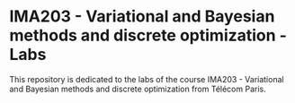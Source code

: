 # IMA203 - Variational and Bayesian methods and discrete optimization - Labs
This repository is dedicated to the labs of the course IMA203 - Variational and Bayesian methods and discrete optimization from Télécom Paris.
